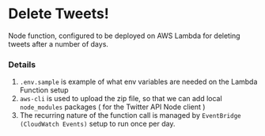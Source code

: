 # Delete Tweets!
Node function, configured to be deployed on AWS Lambda for deleting tweets after a number of days.

### Details
1. `.env.sample` is example of what env variables are needed on the Lambda Function setup
1. `aws-cli` is used to upload the zip file, so that we can add local `node_modules` packages ( for the Twitter API Node client )
1. The recurring nature of the function call is managed by `EventBridge (CloudWatch Events)` setup to run once per day.
